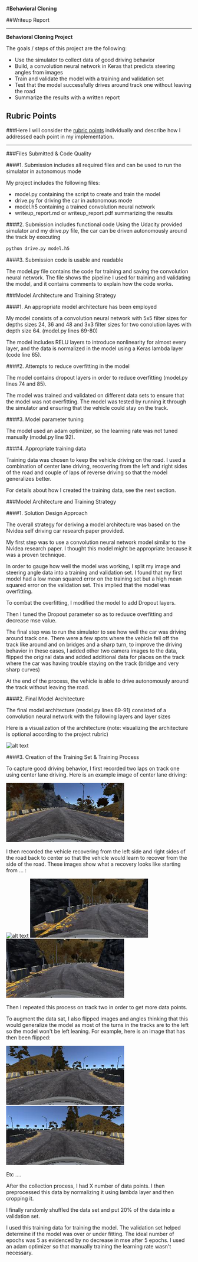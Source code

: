 #**Behavioral Cloning** 

##Writeup Report


---

**Behavioral Cloning Project**

The goals / steps of this project are the following:
* Use the simulator to collect data of good driving behavior
* Build, a convolution neural network in Keras that predicts steering angles from images
* Train and validate the model with a training and validation set
* Test that the model successfully drives around track one without leaving the road
* Summarize the results with a written report


[//]: # (Image References)

[image1]: ./examples/placeholder.png "Model Visualization"
[image2]: ./examples/center.jpg "Center Image"
[image3]: ./examples/recovery1jpg "Recovery Image"
[image4]: ./examples/recovery2.jpg "Recovery Image"
[image5]: ./examples/recovery3.jpg "Recovery Image"
[image6]: ./examples/normal.jpg "Normal Image"
[image7]: ./examples/flipped.jpg "Flipped Image"

## Rubric Points
###Here I will consider the [rubric points](https://review.udacity.com/#!/rubrics/432/view) individually and describe how I addressed each point in my implementation.  

---
###Files Submitted & Code Quality

####1. Submission includes all required files and can be used to run the simulator in autonomous mode

My project includes the following files:
* model.py containing the script to create and train the model
* drive.py for driving the car in autonomous mode
* model.h5 containing a trained convolution neural network 
* writeup_report.md or writeup_report.pdf summarizing the results

####2. Submission includes functional code
Using the Udacity provided simulator and my drive.py file, the car can be driven autonomously around the track by executing 
```sh
python drive.py model.h5
```

####3. Submission code is usable and readable

The model.py file contains the code for training and saving the convolution neural network. The file shows the pipeline I used for training and validating the model, and it contains comments to explain how the code works.

###Model Architecture and Training Strategy

####1. An appropriate model architecture has been employed

My model consists of a convolution neural network with 5x5 filter sizes for depths sizes 24, 36 and 48 and 3x3 filter sizes for two conolution layes with depth size 64. (model.py lines 69-80) 

The model includes RELU layers to introduce nonlinearity for almost every layer, and the data is normalized in the model using a Keras lambda layer (code line 65). 

####2. Attempts to reduce overfitting in the model

The model contains dropout layers in order to reduce overfitting (model.py lines 74 and 85). 

The model was trained and validated on different data sets to ensure that the model was not overfitting. The model was tested by running it through the simulator and ensuring that the vehicle could stay on the track.

####3. Model parameter tuning

The model used an adam optimizer, so the learning rate was not tuned manually (model.py line 92).

####4. Appropriate training data

Training data was chosen to keep the vehicle driving on the road. I used a combination of center lane driving, recovering from the left and right sides of the road and couple of laps of reverse driving so that the model generalizes better.

For details about how I created the training data, see the next section. 

###Model Architecture and Training Strategy

####1. Solution Design Approach

The overall strategy for deriving a model architecture was based on the Nvidea self driving car research paper provided.

My first step was to use a convolution neural network model similar to the Nvidea research paper. I thought this model might be appropriate because it was a proven technique.

In order to gauge how well the model was working, I split my image and steering angle data into a training and validation set. I found that my first model had a low mean squared error on the training set but a high mean squared error on the validation set. This implied that the model was overfitting. 

To combat the overfitting, I modified the model to add Dropout layers.

Then I tuned the Dropout parameter so as to reduuce overfitting and decrease mse value. 

The final step was to run the simulator to see how well the car was driving around track one. There were a few spots where the vehicle fell off the track like around and on bridges and a sharp turn, to improve the driving behavior in these cases, I added other two camera images to the data, flipped the original data and added additional data for places on the track where the car was having trouble staying on the track (bridge and very sharp curves)

At the end of the process, the vehicle is able to drive autonomously around the track without leaving the road.

####2. Final Model Architecture

The final model architecture (model.py lines 69-91) consisted of a convolution neural network with the following layers and layer sizes 

Here is a visualization of the architecture (note: visualizing the architecture is optional according to the project rubric)

![alt text][image1]

####3. Creation of the Training Set & Training Process

To capture good driving behavior, I first recorded two laps on track one using center lane driving. Here is an example image of center lane driving:

![alt text][image2]

I then recorded the vehicle recovering from the left side and right sides of the road back to center so that the vehicle would learn to recover from the side of the road. These images show what a recovery looks like starting from ... :

![alt text][image3]
![alt text][image4]
![alt text][image5]

Then I repeated this process on track two in order to get more data points.

To augment the data sat, I also flipped images and angles thinking that this would generalize the model as most of the turns in the tracks are to the left so the model won't be left leaning. For example, here is an image that has then been flipped:

![alt text][image6]
![alt text][image7]

Etc ....

After the collection process, I had X number of data points. I then preprocessed this data by normalizing it using lambda layer and then cropping it.


I finally randomly shuffled the data set and put 20% of the data into a validation set. 

I used this training data for training the model. The validation set helped determine if the model was over or under fitting. The ideal number of epochs was 5 as evidenced by no decrease in mse after 5 epochs. I used an adam optimizer so that manually training the learning rate wasn't necessary.
